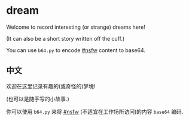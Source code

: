 # dream
Welcome to record interesting (or strange) dreams here!

(It can also be a short story written off the cuff.)

You can use `b64.py` to encode [#nsfw](https://en.wikipedia.org/wiki/Not_safe_for_work) content to base64.

## 中文

欢迎在这里记录有趣的(或奇怪的)梦境!

(也可以是随手写的小故事.)

你可以使用 `b64.py` 来将 [#nsfw](https://zh.wikipedia.org/wiki/NSFW) (不适宜在工作场所访问)的内容 `base64` 编码.
